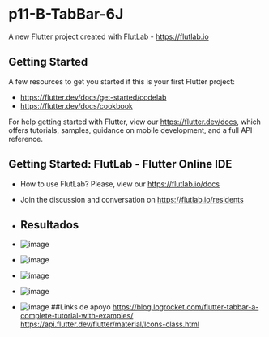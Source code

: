 # p11-B-TabBar-6J

A new Flutter project created with FlutLab - https://flutlab.io

## Getting Started

A few resources to get you started if this is your first Flutter project:

- https://flutter.dev/docs/get-started/codelab
- https://flutter.dev/docs/cookbook

For help getting started with Flutter, view our
https://flutter.dev/docs, which offers tutorials,
samples, guidance on mobile development, and a full API reference.

## Getting Started: FlutLab - Flutter Online IDE

- How to use FlutLab? Please, view our https://flutlab.io/docs
- Join the discussion and conversation on https://flutlab.io/residents

- ## Resultados
- ![image](https://github.com/AlexaZamoraDominguez/p11-B-TabBar-6J/assets/143548233/26edb045-68f2-473b-b63a-3c953dd76032)
- ![image](https://github.com/AlexaZamoraDominguez/p11-B-TabBar-6J/assets/143548233/ab1ea787-4aff-48a5-bbed-e52cb3b0eec9)
- ![image](https://github.com/AlexaZamoraDominguez/p11-B-TabBar-6J/assets/143548233/6e247b13-338b-4997-884f-1cafb2ad43db)
- ![image](https://github.com/AlexaZamoraDominguez/p11-B-TabBar-6J/assets/143548233/9f4e08a0-c97f-4a9b-8983-8c2b5950e2a5)
- ![image](https://github.com/AlexaZamoraDominguez/p11-B-TabBar-6J/assets/143548233/23cc171b-436d-43e8-b1f5-8ae62d346f53)
  ##Links de apoyo
  https://blog.logrocket.com/flutter-tabbar-a-complete-tutorial-with-examples/
  https://api.flutter.dev/flutter/material/Icons-class.html





